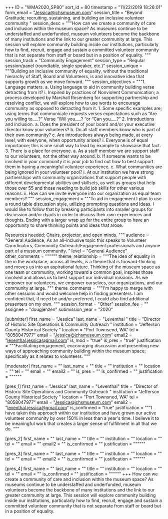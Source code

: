 +++
ID = "WMA2020_SP80"
sort_id = 80
timestamp = "11/22/2019 18:26:01"
form_email = "Jessica@jchsmuseum.com"
session_title = "Beyond Gratitude; recruiting, sustaining, and building an inclusive volunteer community "
session_desc = """How can we create a community of care and inclusion within the museum space? As museums continue to be understaffed and underfunded, museum volunteers become the backbone of many institutions and the link to our greater community at large. This session will explore community building inside our institutions, particularly how to find, recruit, engage and sustain a committed volunteer community that is not separate from staff or board but in a position of equality.
"""
session_track = "Community Engagement"
session_type = "Regular session/panel (roundtable, single speaker, etc.)"
session_unique = """Building an inclusive community of equality, without the traditional hierarchy of Staff, Board and Volunteers, is and innovative idea that supports growth as we move forward. """
session_objectives = """1.	Language matters.
     a.	Using language to aid in community building verse detracting from it?
      i.	Inspired by practices of Nonviolent Communication; a process developed by Marshall Rosenberg for supporting partnership and resolving conflict, we will explore how to use words to encourage community as opposed to detracting from it.
             1.	Some specific examples are; using terms that communicate requests verses expectations such as “Are you willing to___?” Verse “Will you___? “or “Can you___?”
2.	Introductions and inclusion.
     a.	Does the president of your board and/or your executive director know your volunteers?
     b.	Do all staff members know who is part of their own community?
     c.	Are introductions always being made, at every level, with everyone, when opportunity arises?
             i.	Everyone is of equal importance; this is one small way to lead by example to showcase that fact.
3.	There is a place for everyone.
     a.	As a staff member we are support staff to our volunteers, not the other way around.
     b.	If someone wants to be involved in your community it is your job to find out how to best support them in having a meaningful volunteer experience.
     c.	What communities are being ignored in your volunteer pool?
             i.	At our institution we have strong partnerships with community organizations that support people with different developmental abilities and skillsets, as well as groups that help those over 55 and those needing to build job skills for other various reasons.
            ii.	How can we invite everyone into our organization as equal team members?
"""
session_engagement = """To aid in engagement I plan to use a round table discussion style, utilizing prompting questions and ideas. I would like to follow that by breaking participants into smaller groups for discussion and/or dyads in order to discuss their own experiences and thoughts. Ending with a larger wrap up for the entire group to have an opportunity to share thinking points and ideas that arose.

Resources needed; Chairs, projector, and open minds.
"""
audience = "General Audience,  As an all-inclusive topic this speaks to Volunteer Coordinators, Community Outreach/Engagement professionals and anyone part of a museum community.  "
level = "General Audience"
other_comments = """"""
theme_relationship = """The idea of equality in the in the workplace, across all levels, is a theme that is forward-thinking and moves us into an aspirational future. Thinking of the museum space as one team or community, working toward a common goal, inspires those involved and allows us to best support our individual missions. As we empower our volunteers, we empower ourselves, our organizations, and our community at large. """
theme_comments = """I'm happy to merge with other sessions and would welcome help in finding presenters. I am confident that, if need be and/or preferred, I could also find additional presenters on my own. """
session_format = "Other"
session_fee = ""
assignee = "dougjenzen"
submission_year = "2020"

[submitter]
first_name = "Jessica"
last_name = "Leventhal "
title = "Director of Historic Site Operations & Community Outreach "
institution = "Jefferson County Historical Society "
location = "Port Townsend, WA"
tel = "8058047977"
email = "Jessica@jchsmuseum.com"
email2 = "leventhal.jessica@gmail.com"
is_mod = "true"
is_pres = "true"
justification = """Facilitating engagement, encouraging discussion and presenting new ways of approaching community building within the museum space; specifically as it relates to volunteers. """

[moderator]
first_name = ""
last_name = ""
title = ""
institution = ""
location = ""
tel = ""
email = ""
email2 = ""
is_pres = ""
is_confirmed = ""
justification = """"""

[pres_1]
first_name = "Jessica"
last_name = "Leventhal"
title = "Director of Historic Site Operations and Community Outreach "
institution = "Jefferson County Historical Society "
location = "Port Townsned, WA"
tel = "8058047977"
email = "Jessica@jchsmuseum.com"
email2 = "leventhal.jessica@gmail.com"
is_confirmed = "true"
justification = """I have taken this approach within our institution and have grown our active volunteer community by over 150% in less than a year's time. I believe it to be meaningful work that creates a larger sense of fulfillment in all that we do. """

[pres_2]
first_name = ""
last_name = ""
title = ""
institution = ""
location = ""
tel = ""
email = ""
email2 = ""
is_confirmed = ""
justification = """"""

[pres_3]
first_name = ""
last_name = ""
title = ""
institution = ""
location = ""
tel = ""
email = ""
email2 = ""
is_confirmed = ""
justification = """"""

[pres_4]
first_name = ""
last_name = ""
title = ""
institution = ""
location = ""
tel = ""
email = ""
is_confirmed = ""
justification = """"""
+++
How can we create a community of care and inclusion within the museum space? As museums continue to be understaffed and underfunded, museum volunteers become the backbone of many institutions and the link to our greater community at large. This session will explore community building inside our institutions, particularly how to find, recruit, engage and sustain a committed volunteer community that is not separate from staff or board but in a position of equality.
